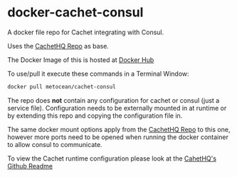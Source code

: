 # docker-cachet-consul
A docker file repo for Cachet integrating with Consul.

Uses the [CachetHQ Repo](https://github.com/cachethq/Cachet) as base.

The Docker Image of this is hosted at [Docker Hub](https://registry.hub.docker.com/u/metocean/cachet-consul/)

To use/pull it execute these commands in a Terminal Window:
```bash
docker pull metocean/cachet-consul
```

The repo does **not** contain any configuration for cachet or consul (just a service file).
Configuration needs to be externally mounted in at runtime or by extending this repo and copying the configuration file in.

The same docker mount options apply from the [CachetHQ Repo](https://github.com/cachethq/Cachet) to this one, however more ports need to be opened when running the docker container to allow consul to communicate.

To view the Cachet runtime configuration please look at the [CahetHQ's Github Readme](https://github.com/cachethq/Cachet)
